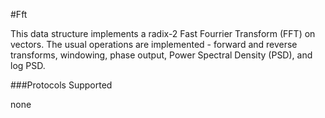 #Fft

This data structure implements a radix-2 Fast Fourrier Transform (FFT) on vectors.  The usual operations are implemented - forward and reverse transforms, windowing, phase output, Power Spectral Density (PSD), and log PSD.

###Protocols Supported

none
